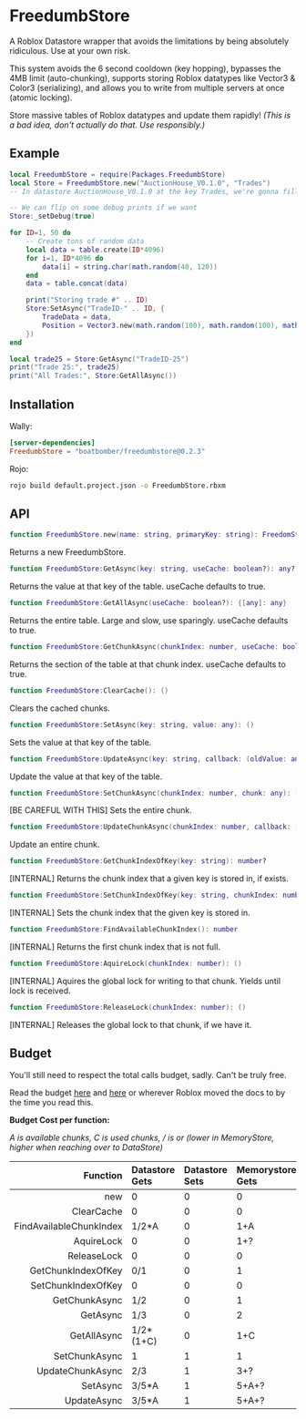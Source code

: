 # FreedumbStore

A Roblox Datastore wrapper that avoids the limitations by being absolutely ridiculous. Use at your own risk.

This system avoids the 6 second cooldown (key hopping), bypasses the 4MB limit (auto-chunking), supports storing Roblox datatypes like Vector3 & Color3 (serializing), and allows you to write from multiple servers at once (atomic locking).

Store massive tables of Roblox datatypes and update them rapidly! *(This is a bad idea, don't actually do that. Use responsibly.)*

## Example

```Lua
local FreedumbStore = require(Packages.FreedumbStore)
local Store = FreedumbStore.new("AuctionHouse_V0.1.0", "Trades")
-- In datastore AuctionHouse_V0.1.0 at the key Trades, we're gonna fill a giant dictionary

-- We can flip on some debug prints if we want
Store:_setDebug(true)

for ID=1, 50 do
	-- Create tons of random data
	local data = table.create(ID*4096)
	for i=1, ID*4096 do
		data[i] = string.char(math.random(40, 120))
	end
	data = table.concat(data)

	print("Storing trade #" .. ID)
	Store:SetAsync("TradeID-" .. ID, {
		TradeData = data,
		Position = Vector3.new(math.random(100), math.random(100), math.random(100)),
	})
end

local trade25 = Store:GetAsync("TradeID-25")
print("Trade 25:", trade25)
print("All Trades:", Store:GetAllAsync())
```

## Installation

Wally:

```toml
[server-dependencies]
FreedumbStore = "boatbomber/freedumbstore@0.2.3"
```

Rojo:

```bash
rojo build default.project.json -o FreedumbStore.rbxm
```

## API

```Lua
function FreedumbStore.new(name: string, primaryKey: string): FreedomStore
```

Returns a new FreedumbStore.

```Lua
function FreedumbStore:GetAsync(key: string, useCache: boolean?): any?
```

Returns the value at that key of the table. useCache defaults to true.

```Lua
function FreedumbStore:GetAllAsync(useCache: boolean?): {[any]: any}
```

Returns the entire table. Large and slow, use sparingly. useCache defaults to true.

```Lua
function FreedumbStore:GetChunkAsync(chunkIndex: number, useCache: boolean?): {[any]: any}
```

Returns the section of the table at that chunk index. useCache defaults to true.

```Lua
function FreedumbStore:ClearCache(): ()
```

Clears the cached chunks.

```Lua
function FreedumbStore:SetAsync(key: string, value: any): ()
```

Sets the value at that key of the table.

```Lua
function FreedumbStore:UpdateAsync(key: string, callback: (oldValue: any?) -> any?): any
```

Update the value at that key of the table.

```Lua
function FreedumbStore:SetChunkAsync(chunkIndex: number, chunk: any): ()
```

[BE CAREFUL WITH THIS] Sets the entire chunk.

```Lua
function FreedumbStore:UpdateChunkAsync(chunkIndex: number, callback: (any?) -> any?): ()
```

Update an entire chunk.

```Lua
function FreedumbStore:GetChunkIndexOfKey(key: string): number?
```

[INTERNAL] Returns the chunk index that a given key is stored in, if exists.

```Lua
function FreedumbStore:SetChunkIndexOfKey(key: string, chunkIndex: number): ()
```

[INTERNAL] Sets the chunk index that the given key is stored in.

```Lua
function FreedumbStore:FindAvailableChunkIndex(): number
```

[INTERNAL]  Returns the first chunk index that is not full.

```Lua
function FreedumbStore:AquireLock(chunkIndex: number): ()
```

[INTERNAL] Aquires the global lock for writing to that chunk. Yields until lock is received.

```Lua
function FreedumbStore:ReleaseLock(chunkIndex: number): ()
```

[INTERNAL] Releases the global lock to that chunk, if we have it.

## Budget

You'll still need to respect the total calls budget, sadly. Can't be truly free.

Read the budget [here](https://create.roblox.com/docs/scripting/data/data-stores#limits) and [here](https://create.roblox.com/docs/scripting/data/memory-stores#limits) or wherever Roblox moved the docs to by the time you read this.

**Budget Cost per function:**

*A is available chunks, C is used chunks, / is or (lower in MemoryStore, higher when reaching over to DataStore)*

| Function   | Datastore Gets  | Datastore Sets | Memorystore Gets | Memorystore Sets  |
|-----------:|:------|:------|:------|:------|
|new|0|0|0|0|
|ClearCache|0|0|0|0|
|FindAvailableChunkIndex|1/2*A|0|1+A|0|
|AquireLock|0|0|1+?|1|
|ReleaseLock|0|0|0|1|
|GetChunkIndexOfKey|0/1|0|1|0|
|SetChunkIndexOfKey|0|0|0|1|0/1|
|GetChunkAsync|1/2|0|1|0|
|GetAsync|1/3|0|2|0|
|GetAllAsync|1/2*(1+C)|0|1+C|0|
|SetChunkAsync|1|1|1|1/2|
|UpdateChunkAsync|2/3|1|3+?|3/4|
|SetAsync|3/5*A|1|5+A+?|3/5|
|UpdateAsync|3/5*A|1|5+A+?|3/5|
